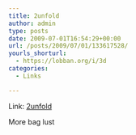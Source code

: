 ```yaml
---
title: 2unfold
author: admin
type: posts
date: 2009-07-01T16:54:29+00:00
url: /posts/2009/07/01/133617528/
yourls_shorturl:
  - https://lobban.org/i/3d
categories:
  - Links

---
```

Link: [2unfold][1]

More bag lust

 [1]: http://hardgraft.com/2unfold.html